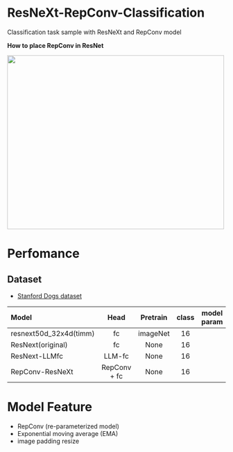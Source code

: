 # ResNeXt-RepConv-Classification
Classification task sample with ResNeXt and RepConv model 


<b>How to place RepConv in ResNet</b>

<img src="https://github.com/madara-tribe/onnxed-RepConv-ResNeXt/assets/48679574/c624c06c-5e2b-42a6-8515-a8f4a4f8eac8" width="500px" height="400px"/>

# Perfomance

## Dataset
- [Stanford Dogs dataset](http://vision.stanford.edu/aditya86/ImageNetDogs/)


| Model | Head | Pretrain | class | model param | accuracy |
| :---         |     :---:      |     :---:      |     :---:      |     :---:      |         ---: |
| resnext50d_32x4d(timm) | fc | imageNet | 16 | | %|
| ResNext(original) | fc | None| 16  | | %|
| ResNext-LLMfc | LLM-fc | None| 16  | | %|
| RepConv-ResNeXt | RepConv + fc | None | 16  | | %|

# Model Feature
- RepConv (re-parameterized model)
- Exponential moving average (EMA)
- image padding resize
